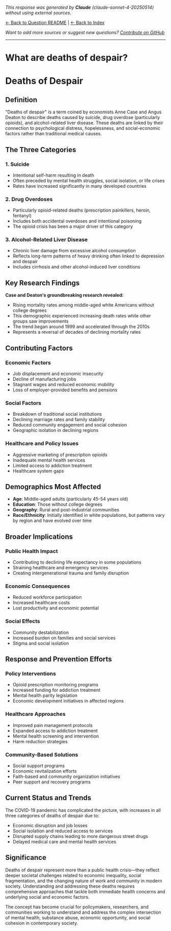 <!-- 
Generated by: claude
Model: claude-sonnet-4-20250514
Prompt type: default
Generated at: 2025-06-09T21:59:49.258558
-->

*This response was generated by **Claude** (claude-sonnet-4-20250514) without using external sources.*

[← Back to Question README](README.md) | [← Back to Index](../README.md)

*Want to add more sources or suggest new questions? [Contribute on GitHub](https://github.com/justinwest/SuggestedSources)*

---

# What are deaths of despair?

# Deaths of Despair

## Definition

"Deaths of despair" is a term coined by economists Anne Case and Angus Deaton to describe deaths caused by suicide, drug overdose (particularly opioids), and alcohol-related liver disease. These deaths are linked by their connection to psychological distress, hopelessness, and social-economic factors rather than traditional medical causes.

## The Three Categories

### 1. **Suicide**
- Intentional self-harm resulting in death
- Often preceded by mental health struggles, social isolation, or life crises
- Rates have increased significantly in many developed countries

### 2. **Drug Overdoses**
- Particularly opioid-related deaths (prescription painkillers, heroin, fentanyl)
- Includes both accidental overdoses and intentional poisoning
- The opioid crisis has been a major driver of this category

### 3. **Alcohol-Related Liver Disease**
- Chronic liver damage from excessive alcohol consumption
- Reflects long-term patterns of heavy drinking often linked to depression and despair
- Includes cirrhosis and other alcohol-induced liver conditions

## Key Research Findings

**Case and Deaton's groundbreaking research revealed:**
- Rising mortality rates among middle-aged white Americans without college degrees
- This demographic experienced increasing death rates while other groups saw improvements
- The trend began around 1999 and accelerated through the 2010s
- Represents a reversal of decades of declining mortality rates

## Contributing Factors

### **Economic Factors**
- Job displacement and economic insecurity
- Decline of manufacturing jobs
- Stagnant wages and reduced economic mobility
- Loss of employer-provided benefits and pensions

### **Social Factors**
- Breakdown of traditional social institutions
- Declining marriage rates and family stability
- Reduced community engagement and social cohesion
- Geographic isolation in declining regions

### **Healthcare and Policy Issues**
- Aggressive marketing of prescription opioids
- Inadequate mental health services
- Limited access to addiction treatment
- Healthcare system gaps

## Demographics Most Affected

- **Age**: Middle-aged adults (particularly 45-54 years old)
- **Education**: Those without college degrees
- **Geography**: Rural and post-industrial communities
- **Race/Ethnicity**: Initially identified in white populations, but patterns vary by region and have evolved over time

## Broader Implications

### **Public Health Impact**
- Contributing to declining life expectancy in some populations
- Straining healthcare and emergency services
- Creating intergenerational trauma and family disruption

### **Economic Consequences**
- Reduced workforce participation
- Increased healthcare costs
- Lost productivity and economic potential

### **Social Effects**
- Community destabilization
- Increased burden on families and social services
- Stigma and social isolation

## Response and Prevention Efforts

### **Policy Interventions**
- Opioid prescription monitoring programs
- Increased funding for addiction treatment
- Mental health parity legislation
- Economic development initiatives in affected regions

### **Healthcare Approaches**
- Improved pain management protocols
- Expanded access to addiction treatment
- Mental health screening and intervention
- Harm reduction strategies

### **Community-Based Solutions**
- Social support programs
- Economic revitalization efforts
- Faith-based and community organization initiatives
- Peer support and recovery programs

## Current Status and Trends

The COVID-19 pandemic has complicated the picture, with increases in all three categories of deaths of despair due to:
- Economic disruption and job losses
- Social isolation and reduced access to services
- Disrupted supply chains leading to more dangerous street drugs
- Delayed medical care and mental health services

## Significance

Deaths of despair represent more than a public health crisis—they reflect deeper societal challenges related to economic inequality, social fragmentation, and the changing nature of work and community in modern society. Understanding and addressing these deaths requires comprehensive approaches that tackle both immediate health concerns and underlying social and economic factors.

The concept has become crucial for policymakers, researchers, and communities working to understand and address the complex intersection of mental health, substance abuse, economic opportunity, and social cohesion in contemporary society.